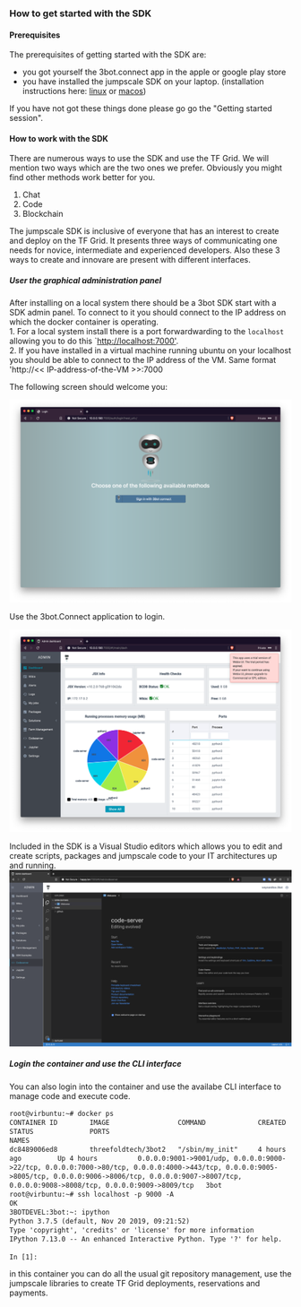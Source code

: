 ### How to get started with the SDK

#### Prerequisites
The prerequisites of getting started with the SDK are:
- you got yourself the 3bot.connect app in the apple or google play store
- you have installed the jumpscale SDK on your laptop.  (installation instructions here: [linux](https://github.com/threefoldfoundation/info_threefold/blob/development/docs/wikieditors/installation_linux.md) or [macos](https://github.com/threefoldfoundation/info_threefold/blob/development/docs/wikieditors/installation_macos.md))

If you have not got these things done please go go the "Getting started session".

#### How to work with the SDK

There are numerous ways to use the SDK and use the TF Grid.  We will mention two ways which are the two ones we prefer.  Obviously you might find other methods work better for you.

1. Chat
2. Code
3. Blockchain

The jumpscale SDK is inclusive of everyone that has an interest to create and deploy on the TF Grid. It presents three ways of communicating one needs for novice, intermediate and experienced developers.  Also these 3 ways to create and innovare are present with different interfaces.

##### User the graphical administration panel

After installing on a local system there should be a 3bot SDK start with a SDK admin panel.  To connect to it you should connect to the IP address on which the docker container is operating.  
    1. For a local system install there is a port forwardwarding to the `localhost` allowing you to do this `[http://localhost:7000'](http://localhost:7000).  
    2. If you have installed in a virtual machine running ubuntu on your localhost you should be able to connect to the IP address of the VM.  Same format 'http://<< IP-address-of-the-VM >>:7000

The following screen should welcome you:

![SDK login](img/SDK_login.png)

Use the 3bot.Connect application to login.

![SDK admin panel](img/SDK_admin_panel.png)

Included in the SDK is a Visual Studio editors which allows you to edit and create scripts, packages and jumpscale code to your IT architectures up and running.
![Codeserver](img/codeserver.png)

##### Login the container and use the CLI interface
You can also login into the container and use the availabe CLI interface to manage code and execute code.

```
root@virbuntu:~# docker ps
CONTAINER ID        IMAGE                 COMMAND             CREATED             STATUS              PORTS                                                                                                                                                                                                               NAMES
dc8489006ed8        threefoldtech/3bot2   "/sbin/my_init"     4 hours ago         Up 4 hours          0.0.0.0:9001->9001/udp, 0.0.0.0:9000->22/tcp, 0.0.0.0:7000->80/tcp, 0.0.0.0:4000->443/tcp, 0.0.0.0:9005->8005/tcp, 0.0.0.0:9006->8006/tcp, 0.0.0.0:9007->8007/tcp, 0.0.0.0:9008->8008/tcp, 0.0.0.0:9009->8009/tcp   3bot
root@virbuntu:~# ssh localhost -p 9000 -A
OK
3BOTDEVEL:3bot:~: ipython
Python 3.7.5 (default, Nov 20 2019, 09:21:52)
Type 'copyright', 'credits' or 'license' for more information
IPython 7.13.0 -- An enhanced Interactive Python. Type '?' for help.

In [1]:
```
in this container you can do all the usual git repository management, use the jumpscale libraries to create TF Grid deployments, reservations and payments.
